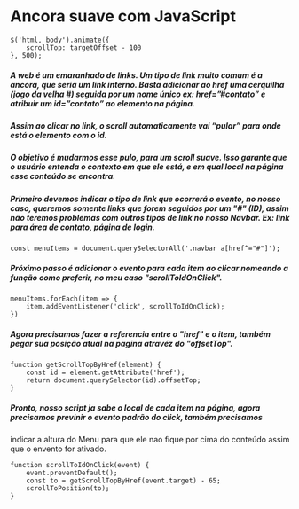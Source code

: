 # Ancora suave com JavaScript




```
$('html, body').animate({
    scrollTop: targetOffset - 100
}, 500);
```


##### A web é um emaranhado de links. Um tipo de link muito comum é a ancora, que seria um link interno. Basta adicionar ao href uma cerquilha (jogo da velha #) seguida por um nome único ex: href=”#contato” e atribuir um id=”contato” ao elemento na página.

##### Assim ao clicar no link, o scroll automaticamente vai “pular” para onde está o elemento com o id.

##### O objetivo é mudarmos esse pulo, para um scroll suave. Isso garante que o usuário entenda o contexto em que ele está, e em qual local na página esse conteúdo se encontra.


##### Primeiro devemos indicar o tipo de link que ocorrerá o evento, no nosso caso, queremos somente links que forem seguidos por um "#" (ID), assim não teremos problemas com outros tipos de link no nosso Navbar. Ex: link para área de contato, página de login.

```
const menuItems = document.querySelectorAll('.navbar a[href^="#"]');
```
##### Próximo passo é adicionar o evento para cada item ao clicar nomeando a função como preferir, no meu caso "scrollToIdOnClick".  

```
menuItems.forEach(item => {
    item.addEventListener('click', scrollToIdOnClick);
})
```

##### Agora precisamos fazer a referencia entre o "href" e o item, também pegar sua posição atual na pagina atravéz do "offsetTop". 

```
function getScrollTopByHref(element) {
    const id = element.getAttribute('href');
    return document.querySelector(id).offsetTop;
}
```

##### Pronto, nosso script ja sabe o local de cada item na página, agora precisamos previnir o evento padrão do click, também precisamos 
indicar a altura do Menu para que ele nao fique por cima do conteúdo assim que o envento for ativado.

```
function scrollToIdOnClick(event) {
    event.preventDefault();
    const to = getScrollTopByHref(event.target) - 65;
    scrollToPosition(to);
}
```
